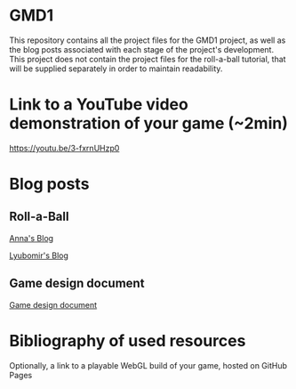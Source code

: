 # GMD1
This repository contains all the project files for the GMD1 project, as well as the blog posts associated with each stage of the project's development. This project does not contain the project files for the roll-a-ball tutorial, that will be supplied separately in order to maintain readability.

# Link to a YouTube video demonstration of your game (~2min)
https://youtu.be/3-fxrnUHzp0
# Blog posts
## Roll-a-Ball

[Anna's Blog](blog_1.md)

[Lyubomir's Blog](<Lyubomir - Blog post 1.md>)

## Game design document
[Game design document](<Game design document.md>)
# Bibliography of used resources
Optionally, a link to a playable WebGL build of your game, hosted on GitHub Pages
